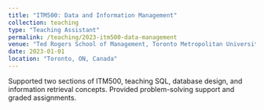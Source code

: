 ```yaml
---
title: "ITM500: Data and Information Management"
collection: teaching
type: "Teaching Assistant"
permalink: /teaching/2023-itm500-data-management
venue: "Ted Rogers School of Management, Toronto Metropolitan University"
date: 2023-01-01
location: "Toronto, ON, Canada"
---
```

Supported two sections of ITM500, teaching SQL, database design, and information retrieval concepts. Provided problem-solving support and graded assignments.
